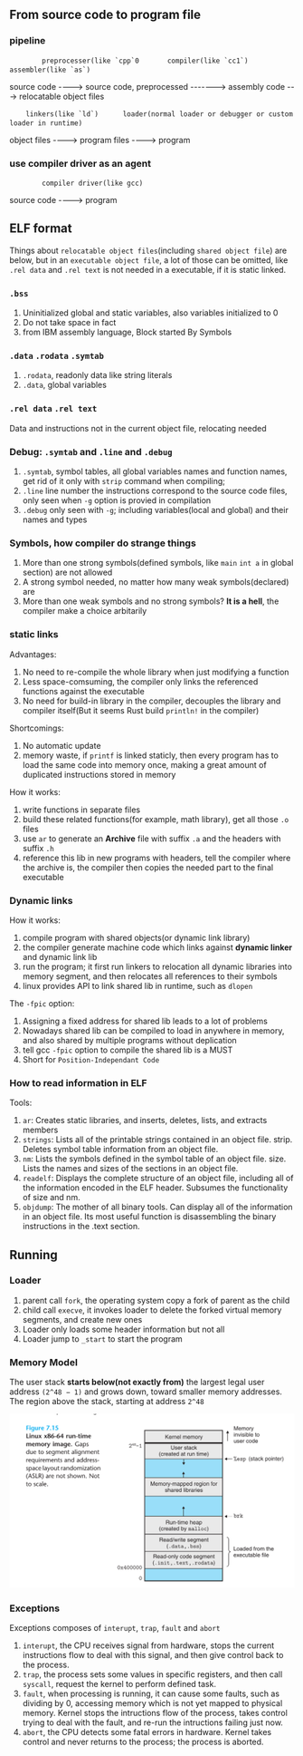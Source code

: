 
## From source code to program file
            
### pipeline
            preprocesser(like `cpp`0       compiler(like `cc1`)            assembler(like `as`)
source code ----> source code, preprocessed -------> assembly code ---> relocatable object files

        linkers(like `ld`)      loader(normal loader or debugger or custom loader in runtime)
object files ----> program files ----> program


### use compiler driver as an agent
            compiler driver(like gcc)
source code ----> program

## ELF format

Things about `relocatable object files`(including `shared object file`) are below, but in an `executable object file`, a lot of those can be omitted, like `.rel data` and `.rel text` is not needed in a executable, if it is static linked.

### `.bss`

1. Uninitialized global and static variables, also variables initialized to 0
2. Do not take space in fact
3. from IBM assembly language, Block started By Symbols

### `.data` `.rodata` `.symtab`

1. `.rodata`, readonly data like string literals
2. `.data`, global variables

### `.rel data` `.rel text`

Data and instructions not in the current object file, relocating needed

### Debug: `.symtab` and `.line` and `.debug`

1. `.symtab`, symbol tables, all global variables names and function names, get rid of it only with `strip` command when compiling; 
2. `.line` line number the instructions correspond to the source code files, only seen when `-g` option is provied in compilation
3. `.debug` only seen with `-g`; including variables(local and global) and their names and types


### Symbols, how compiler do strange things

1. More than one strong symbols(defined symbols, like `main` `int a` in global section) are not allowed
2. A strong symbol needed, no matter how many weak symbols(declared) are
3. More than one weak symbols and no strong symbols? __It is a hell__, the compiler make a choice arbitarily

### static links

Advantages:
1. No need to re-compile the whole library when just modifying a function
2. Less space-comsuming, the compiler only links the referenced functions against the executable
3. No need for build-in library in the compiler, decouples the library and compiler itself(But it seems Rust build `println!` in the compiler)

Shortcomings:
1. No automatic update
2. memory waste, if `printf` is linked staticly, then every program has to load the same code into memory once, making a great amount of duplicated instructions stored in memory

How it works:

1. write functions in separate files
2. build these related functions(for example, math library), get all those `.o` files
3. use `ar` to generate an **Archive** file with suffix `.a` and the headers with suffix `.h`
4. reference this lib in new programs with headers, tell the compiler where the archive is, the compiler then copies the needed part to the final executable

### Dynamic links

How it works:

1. compile program with shared objects(or dynamic link library)
2. the compiler generate machine code which links against **dynamic linker** and dynamic link lib
3. run the program; it first run linkers to relocation all dynamic libraries into memory segment, and then relocates all references to their symbols
4. linux provides API to link shared lib in runtime, such as `dlopen`

The `-fpic` option:
1. Assigning a fixed address for shared lib leads to a lot of problems
2. Nowadays shared lib can be compiled to load in anywhere in memory, and also shared by multiple programs without deplication
3. tell gcc `-fpic` option to compile the shared lib is a MUST
4. Short for `Position-Independant Code`

### How to read information in ELF

Tools:

1. `ar`: Creates static libraries, and inserts, deletes, lists, and extracts members
2. `strings`: Lists all of the printable strings contained in an object file.
strip. Deletes symbol table information from an object file.
3. `nm`: Lists the symbols defined in the symbol table of an object file. size. Lists the names and sizes of the sections in an object file.
4. `readelf`: Displays the complete structure of an object file, including all of the information encoded in the ELF header. Subsumes the functionality of size and nm.
5. `objdump`: The mother of all binary tools. Can display all of the information in an object file. Its most useful function is disassembling the binary instructions in the .text section.


## Running

### Loader

1. parent call `fork`, the operating system copy a fork of parent as the child
2. child call `execve`, it invokes loader to delete the forked virtual memory segments, and create new ones
3. Loader only loads some header information but not all
4. Loader jump to `_start` to start the program

### Memory Model 

The user stack __starts below(not exactly from)__ the largest legal user address `(2^48 − 1)` and grows down, toward smaller memory addresses. The region above the stack, starting at address `2^48`

![](./memory-model.png)


### Exceptions

Exceptions composes of `interupt`, `trap`, `fault` and `abort`

1. `interupt`, the CPU receives signal from hardware, stops the current instructions flow to deal with this signal, and then give control back to the process.
2. `trap`, the process sets some values in specific registers, and then call `syscall`, request the kernel to perform defined task.
3. `fault`, when processing is running, it can cause some faults, such as dividing by 0, accessing memory which is not yet mapped to physical memory. Kernel stops the intructions flow of the process, takes control trying to deal with the fault, and re-run the intructions failing just now.
4. `abort`, the CPU detects some fatal errors in hardware. Kernel takes control and never returns to the process; the process is aborted.